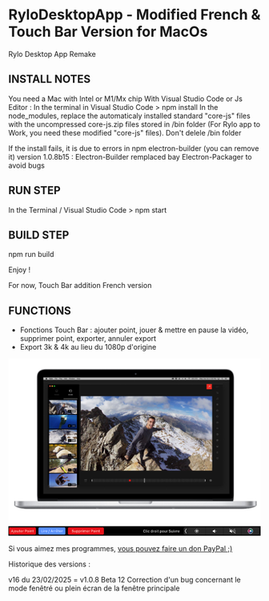 # RyloDesktopApp - Modified French & Touch Bar Version for MacOs
Rylo Desktop App Remake

INSTALL NOTES
---
You need a Mac with Intel or M1/Mx chip
With Visual Studio Code or Js Editor :
In the terminal in Visual Studio Code > npm install
In the node_modules, replace the automaticaly installed standard "core-js" files with the uncompressed core-js.zip files stored in /bin folder (For Rylo app to Work, you need these modified "core-js" files).
Don't delele /bin folder

If the install fails, it is due to errors in npm electron-builder (you can remove it)
version 1.0.8b15 : Electron-Builder remplaced bay Electron-Packager to avoid bugs

RUN STEP
---
In the Terminal / Visual Studio Code > npm start

BUILD STEP
---
npm run build

Enjoy !

For now, Touch Bar addition French version

FUNCTIONS
---

- Fonctions Touch Bar : ajouter point, jouer & mettre en pause la vidéo, supprimer point, exporter, annuler export
- Export 3k & 4k au lieu du 1080p d'origine

<img src="rylo_macos.jpg" width="640">
<img src="image_tb1.png" width="640">

Si vous aimez mes programmes, <a href="https://www.paypal.com/donate/?hosted_button_id=GY5LTDDPZ2HZG"> vous pouvez faire un don PayPal ;)</a>

Historique des versions :

v16 du 23/02/2025 = v1.0.8 Beta 12
Correction d'un bug concernant le mode fenêtré ou plein écran de la fenêtre principale

